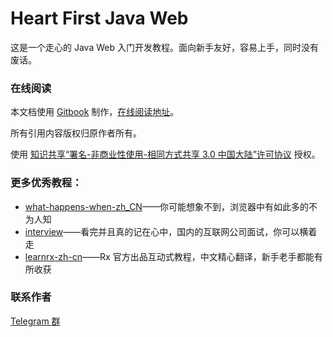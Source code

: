 Heart First Java Web
====================

这是一个走心的 Java Web 入门开发教程。面向新手友好，容易上手，同时没有废话。

### 在线阅读

本文档使用 [Gitbook](https://github.com/GitbookIO/gitbook) 制作，[在线阅读地址](https://skyline75489.github.io/Heart-First-JavaWeb/)。

所有引用内容版权归原作者所有。

使用 [知识共享“署名-非商业性使用-相同方式共享 3.0 中国大陆”许可协议](https://creativecommons.org/licenses/by-nc-sa/3.0/cn/) 授权。


### 更多优秀教程：

* [what-happens-when-zh_CN](https://github.com/skyline75489/what-happens-when-zh_CN)——你可能想象不到，浏览器中有如此多的不为人知
* [interview](https://github.com/HIT-Alibaba/interview)——看完并且真的记在心中，国内的互联网公司面试，你可以横着走
* [learnrx-zh-cn](https://github.com/skyline75489/learnrx-zh-cn)——Rx 官方出品互动式教程，中文精心翻译，新手老手都能有所收获

### 联系作者

[Telegram 群](https://t.me/joinchat/LrG3NxxPhcgvNJ6pB49UPg)
